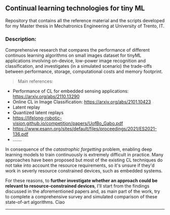 ## Continual learning technologies for tiny ML
Repository that contains all the reference material and the scripts developed for my Master thesis in Mechatronics Engineering at University of Trento, IT.

### Description: ###
Comprehensive research that compares the performance of different continuos learning algorithms on small images dataset for tinyML applications involving on-device, low-power image recognition and classification, and investigates (in a simulated scenario) the trade-offs between performance, storage, computational costs and memory footprint.

> Main references:
- Performance of CL for embedded sensing applications: https://arxiv.org/abs/2110.13290
- Online CL in Image Classification: https://arxiv.org/abs/2101.10423
- Latent replay
- Quantized latent replays
- https://lifelong-robotic-vision.github.io/competition/papers/UofBo_Gabo.pdf
- https://www.esann.org/sites/default/files/proceedings/2021/ES2021-136.pdf
- .......

In consequence of the *catastrophic forgetting* problem, enabling deep learning models to train continuously is extremely difficult in practice. Many approaches have been proposed but most of the existing CL techniques do not take into account the resource requirements, so it's unsure if they'd work in severly resource constrained devices, such as embedded systems.

For these reasons, to **further investigate whether an approach could be relevant to resource-constrained devices**, I'll start from the findings discussed in the aforementioned papers and, as main part of the work, try to complete a comprehensive survey and simulated comparison of these state-of-art algorithms. Ciao
***
